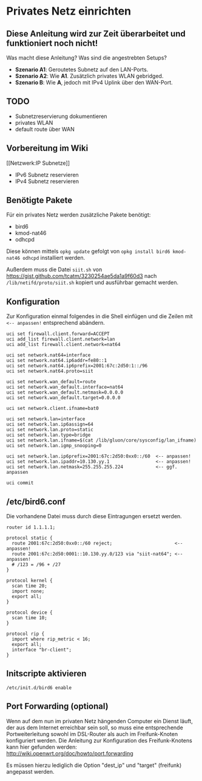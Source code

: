 # Privates Netz einrichten

## Diese Anleitung wird zur Zeit überarbeitet und funktioniert noch nicht!

Was macht diese Anleitung? Was sind die angestrebten Setups?

- **Szenario A1**: Geroutetes Subnetz auf den LAN-Ports.
- **Szenario A2**: Wie **A1**. Zusätzlich privates WLAN gebridged.
- **Szenario B**: Wie **A**, jedoch mit IPv4 Uplink über den WAN-Port.

## TODO

- Subnetzreservierung dokumentieren
- privates WLAN
- default route über WAN

## Vorbereitung im Wiki

[[Netzwerk:IP Subnetze]]

- IPv6 Subnetz reservieren
- IPv4 Subnetz reservieren

## Benötigte Pakete

Für ein privates Netz werden zusätzliche Pakete benötigt: 

- bird6
- kmod-nat46
- odhcpd

Diese können mittels `opkg update` gefolgt von `opkg install bird6 kmod-nat46 odhcpd` installiert 
werden.

Außerdem muss die Datei `siit.sh` von https://gist.github.com/tcatm/3230254ae5da1a9f60d3 nach `/lib/netifd/proto/siit.sh` kopiert und ausführbar gemacht werden.

## Konfiguration

Zur Konfiguration einmal folgendes in die Shell einfügen und die Zeilen mit `<-- anpassen!` entsprechend abändern.

    uci set firewall.client.forward=ACCEPT
    uci add_list firewall.client.network=lan
    uci add_list firewall.client.network=nat64

    uci set network.nat64=interface
    uci set network.nat64.ip6addr=fe80::1
    uci set network.nat64.ip6prefix=2001:67c:2d50:1::/96
    uci set network.nat64.proto=siit

    uci set network.wan_default=route
    uci set network.wan_default.interface=nat64
    uci set network.wan_default.netmask=0.0.0.0
    uci set network.wan_default.target=0.0.0.0

    uci set network.client.ifname=bat0

    uci set network.lan=interface
    uci set network.lan.ip6assign=64
    uci set network.lan.proto=static
    uci set network.lan.type=bridge
    uci set network.lan.ifname=$(cat /lib/gluon/core/sysconfig/lan_ifname)
    uci set network.lan.igmp_snooping=0

    uci set network.lan.ip6prefix=2001:67c:2d50:0xx0::/60  <-- anpassen!
    uci set network.lan.ipaddr=10.130.yy.1                 <-- anpassen!
    uci set network.lan.netmask=255.255.255.224            <-- ggf. anpassen
    
    uci commit

## /etc/bird6.conf
Die vorhandene Datei muss durch diese Eintragungen ersetzt werden.

    router id 1.1.1.1;
    
    protocol static {
      route 2001:67c:2d50:0xx0::/60 reject;                       <-- anpassen!
      route 2001:67c:2d50:0001::10.130.yy.0/123 via "siit-nat64"; <-- anpassen!
      # /123 = /96 + /27
    }

    protocol kernel {
      scan time 20;
      import none;
      export all;
    }

    protocol device {
      scan time 10;
    }

    protocol rip {
      import where rip_metric < 16;
      export all;
      interface "br-client";
    }

## Initscripte aktivieren

    /etc/init.d/bird6 enable

## Port Forwarding (optional)

Wenn auf dem nun im privaten Netz hängenden Computer ein Dienst läuft, der aus dem Internet erreichbar sein soll, so muss eine entsprechende Portweiterleitung sowohl im DSL-Router als auch im Freifunk-Knoten konfiguriert werden. Die Anleitung zur Konfiguration des Freifunk-Knotens kann hier gefunden werden:
http://wiki.openwrt.org/doc/howto/port.forwarding

Es müssen hierzu lediglich die Option "dest_ip" und "target" (freifunk) angepasst werden.